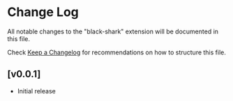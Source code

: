 # Change Log

All notable changes to the "black-shark" extension will be documented in this file.

Check [Keep a Changelog](http://keepachangelog.com/) for recommendations on how to structure this file.

## [v0.0.1]

- Initial release
